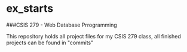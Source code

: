 # ex_starts
###CSIS 279 - Web Database Prrogramming

This repository holds all project files for my CSIS 279 class, all finished projects can be found in "commits"
